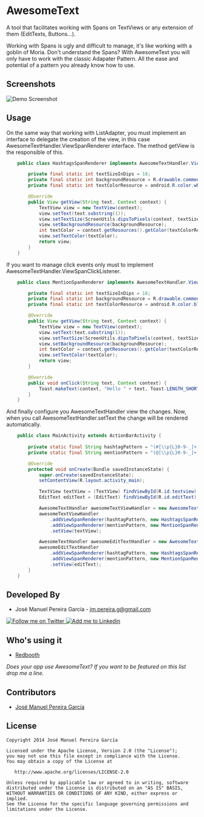 # AwesomeText
A tool that facilitates working with Spans on TextViews or any extension of them (EditTexts, Buttons...).


Working with Spans is ugly and difficult to manage, it's like working with a goblin of Moria. Don't understand the Spans? With AwesomeText you will only have to work with the classic Adapater Pattern. All the ease and potential of a pattern you already know how to use.

Screenshots
-----------

![Demo Screenshot][1]

Usage
-----

On the same way that working with ListAdapter, you must implement an interface to delegate the creation of the view, in this case AwesomeTextHandler.ViewSpanRenderer interface. The method getView is the responsible of this.

```java
    public class HashtagsSpanRenderer implements AwesomeTextHandler.ViewSpanRenderer {

        private final static int textSizeInDips = 18;
        private final static int backgroundResource = R.drawable.common_hashtags_background;
        private final static int textColorResource = android.R.color.white;

        @Override
        public View getView(String text, Context context) {
            TextView view = new TextView(context);
            view.setText(text.substring(1));
            view.setTextSize(ScreenUtils.dipsToPixels(context, textSizeInDips));
            view.setBackgroundResource(backgroundResource);
            int textColor = context.getResources().getColor(textColorResource);
            view.setTextColor(textColor);
            return view;
        }
    }
```

If you want to manage click events only must to implement AwesomeTextHandler.ViewSpanClickListener.

```java
    public class MentionSpanRenderer implements AwesomeTextHandler.ViewSpanRenderer, AwesomeTextHandler.ViewSpanClickListener {

        private final static int textSizeInDips = 18;
        private final static int backgroundResource = R.drawable.common_mentions_background;
        private final static int textColorResource = android.R.color.black;

        @Override
        public View getView(String text, Context context) {
            TextView view = new TextView(context);
            view.setText(text.substring(1));
            view.setTextSize(ScreenUtils.dipsToPixels(context, textSizeInDips));
            view.setBackgroundResource(backgroundResource);
            int textColor = context.getResources().getColor(textColorResource);
            view.setTextColor(textColor);
            return view;
        }

        @Override
        public void onClick(String text, Context context) {
            Toast.makeText(context, "Hello " + text, Toast.LENGTH_SHORT).show();
        }
    }
```

And finally configure you AwesomeTextHandler view the changes. Now, when you call AwesomeTextHandler.setText the change will be rendered automatically.

```java
    public class MainActivity extends ActionBarActivity {
    
        private static final String hashtagPattern = "(#[\\p{L}0-9-_]+)";
        private static final String mentionPattern = "(@[\\p{L}0-9-_]+)";

        @Override
        protected void onCreate(Bundle savedInstanceState) {
            super.onCreate(savedInstanceState);
            setContentView(R.layout.activity_main);

            TextView textView = (TextView) findViewById(R.id.textview);
            EditText editText = (EditText) findViewById(R.id.editText);

            AwesomeTextHandler awesomeTextViewHandler = new AwesomeTextHandler();
            awesomeTextViewHandler
                .addViewSpanRenderer(hashtagPattern, new HashtagsSpanRenderer())
                .addViewSpanRenderer(mentionPattern, new MentionSpanRenderer())
                .setView(textView);

            AwesomeTextHandler awesomeEditTextHandler = new AwesomeTextHandler();
            awesomeEditTextHandler
                .addViewSpanRenderer(hashtagPattern, new HashtagsSpanRenderer())
                .addViewSpanRenderer(mentionPattern, new MentionSpanRenderer())
                .setView(editText);
        }
    }
```


Developed By
------------

* José Manuel Pereira García - <jm.pereira.g@gmail.com>

<a href="https://twitter.com/jmpergar">
  <img alt="Follow me on Twitter" src="http://imageshack.us/a/img812/3923/smallth.png" />
</a>
<a href="http://www.linkedin.com/in/jmpergar">
  <img alt="Add me to Linkedin" src="http://imageshack.us/a/img41/7877/smallld.png" />
</a>

Who's using it
--------------

* [Redbooth][2]

*Does your app use AwesomeText? If you want to be featured on this list drop me a line.*

Contributors
------------

* [José Manuel Pereira García][3]

License
-------

    Copyright 2014 José Manuel Pereira García

    Licensed under the Apache License, Version 2.0 (the "License");
    you may not use this file except in compliance with the License.
    You may obtain a copy of the License at

       http://www.apache.org/licenses/LICENSE-2.0

    Unless required by applicable law or agreed to in writing, software
    distributed under the License is distributed on an "AS IS" BASIS,
    WITHOUT WARRANTIES OR CONDITIONS OF ANY KIND, either express or implied.
    See the License for the specific language governing permissions and
    limitations under the License.


[1]: https://raw.githubusercontent.com/JMPergar/AwesomeText/master/Screenshot.png
[2]: https://redbooth.com
[3]: https://github.com/JMPergar

